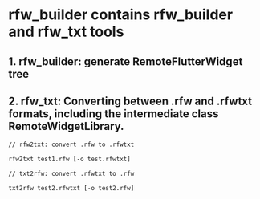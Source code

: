 # rfw_builder contains rfw_builder and rfw_txt tools

## 1. rfw_builder: generate RemoteFlutterWidget tree

## 2. rfw_txt: Converting between .rfw and .rfwtxt formats, including the intermediate class RemoteWidgetLibrary.

```bash
// rfw2txt: convert .rfw to .rfwtxt

rfw2txt test1.rfw [-o test.rfwtxt]
```

```bash
// txt2rfw: convert .rfwtxt to .rfw

txt2rfw test2.rfwtxt [-o test2.rfw]
```
